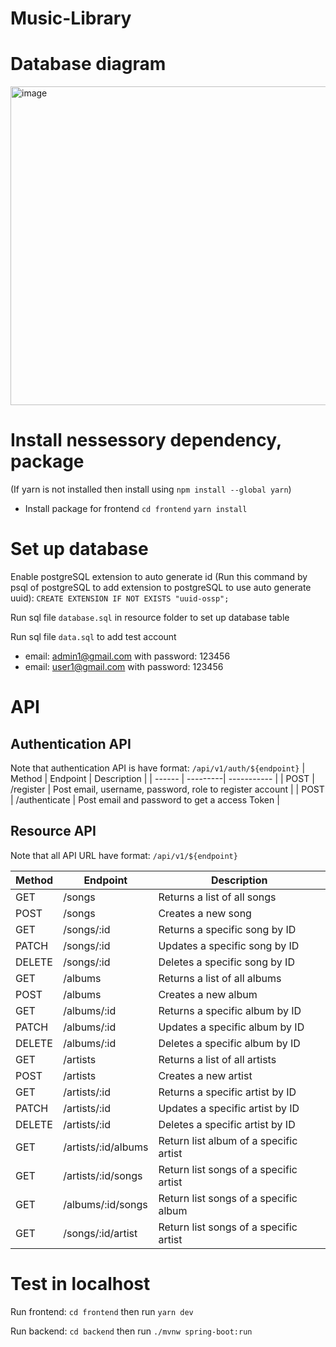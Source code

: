 # Music-Library

# Database diagram

<img width="510" alt="image" src="https://github.com/DangQuangHuy277/Music-Library/assets/62865419/c0a0e91f-0078-4d1f-aa11-d82513b78fee">



# Install nessessory dependency, package
(If yarn is not installed then install using ```npm install --global yarn```)
- Install package for frontend
```cd frontend```
```yarn install```

# Set up database
Enable postgreSQL extension to auto generate id 
(Run this command by psql of postgreSQL to add extension to postgreSQL to use auto generate uuid):
```CREATE EXTENSION IF NOT EXISTS "uuid-ossp";```

Run sql file ```database.sql``` in resource folder to set up database table

Run sql file ```data.sql``` to add test account
- email: admin1@gmail.com with password: 123456
- email: user1@gmail.com with password: 123456


# API
## Authentication API
Note that authentication API is have format: `/api/v1/auth/${endpoint}`
| Method | Endpoint | Description |
| ------ | ---------| ----------- |
| POST | /register | Post email, username, password, role to register account |
| POST | /authenticate | Post email and password to get a access Token |


## Resource API

Note that all API URL have format: `/api/v1/${endpoint}`

| Method | Endpoint | Description |
| ------ | ---------| ----------- |
| GET | /songs | Returns a list of all songs |
| POST | /songs | Creates a new song |
| GET | /songs/\:id | Returns a specific song by ID|
| PATCH | /songs/\:id | Updates a specific song by ID|
| DELETE | /songs/\:id | Deletes a specific song by ID|
| GET | /albums | Returns a list of all albums |
| POST | /albums | Creates a new album |
| GET | /albums/\:id | Returns a specific album by ID |
| PATCH | /albums/\:id | Updates a specific album by ID |
| DELETE | /albums/\:id | Deletes a specific album by ID |
| GET | /artists | Returns a list of all artists |
| POST | /artists | Creates a new artist |
| GET | /artists/\:id | Returns a specific artist by ID |
| PATCH | /artists/\:id | Updates a specific artist by ID |
| DELETE | /artists/\:id | Deletes a specific artist by ID |
| GET | /artists/\:id/albums | Return list album of a specific artist |
| GET | /artists/\:id/songs | Return list songs of a specific artist |
| GET | /albums/\:id/songs | Return list songs of a specific album |
| GET | /songs/\:id/artist | Return list songs of a specific artist |

# Test in localhost
Run frontend: ```cd frontend``` then run ```yarn dev```

Run backend: ```cd backend``` then run ```./mvnw spring-boot:run```




